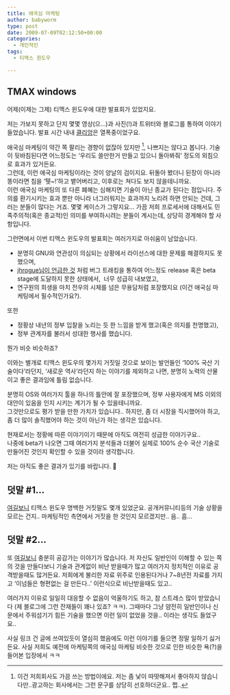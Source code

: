 ```yaml
---
title: 애국심 마케팅
author: babyworm
type: post
date: 2009-07-09T02:12:50+00:00
categories:
  - 개인적인
tags:
  - 티맥스 윈도우

---
```


## TMAX windows
어제(이제는 그제) 티맥스 윈도우에 대한 발표회가 있었지요.

저는 가보지 못하고 단지 몇몇 영상(으…)과 사진(!)과 트위터와 블로그를 통하여 이야기 들었습니다. 발표 시간 내내 <a href="http://clien.career.co.kr/" target="_blank">클리앙</a>은 열폭중이었구요.

애국심 마케팅이 약간 쪽 팔리는 경향이 없잖아 있지만 [^1], 나쁘지는 않다고 봅니다. 기술이 뒷바침된다면 어느정도는 ‘우리도 쓸만한거 만들고 있으니 돌아봐줘’ 정도의 외침으로 효과가 있거든요.
<br>
그런데, 이런 애국심 마케팅이라는 것이 양날의 검이지요. 뒤돌아 봤더니 된장이 아니라 똥이라면 침을 ‘퉷~!’하고 뱉어버리고, 이후로는 쳐다도 보지 않을테니까요.
<br>
이런 애국심 마케팅의 또 다른 폐혜는 심해지면 기술이 아닌 종교가 된다는 점입니다. 주의를 환기시키는 효과 뿐만 아니라 너그러워지는 효과까지 노리려 하면 안되는 건데, 그러는 분들이 많다는 거죠. 몇몇 케이스가 그렇지요… 가끔 저희 프로세서에 대해서도 민족주의적(혹은 종교적)인 의미를 부여하시려는 분들이 계시는데, 상당히 경계해야 할 사항입니다.

그런면에서 이번 티맥스 윈도우의 발표회는 여러가지로 아쉬움이 남았습니다.

- 분명히 GNU와 연관성이 의심되는 상황에서 라이선스에 대한 문제를 해결하지도 못했으며,
- <a href="http://jhrogue.blogspot.com/2009/07/b.html" target="_blank">jhrogue님이 언급한 것</a> 처럼 버그 트래킹을 통하여 어느정도 release 혹은 beta stage에 도달하지 못한 상태에서,  너무 성급히 내보였고,
- 연구원의 희생을 마치 전우의 시체를 넘은 무용담처럼 포장했지요 (이건 애국심 마케팅에서 필수적인가요?).

또한
- 정황상 내년의 정부 입찰을 노리는 듯 한 느낌을 받게 했고(혹은 의지를 천명했고),
- 정부 관계자를 불러서 성대한 행사를 했습니다.

뭔가 비슷 비슷하죠?

이와는 별개로 티맥스 윈도우의 몇가지 거짓일 것으로 보이는 발언들인 ‘100% 국산 기술이다’라던지, ‘새로운 역사’라던지 하는 이야기를 제외하고 나면, 분명히 노력의 산물이고 좋은 결과임에 틀림 없습니다.

분명히 OS와 여러가지 툴을 하나의 틀안에 잘 포장했으며, 정부 사용자에게 MS 이외의 대안이 있음을 인지 시키는 계기가 될 수 있을테니까요.
<br>
그것만으로도 평가 받을 만한 가치가 있습니다.. 하지만, 좀 더 시장을 직시했어야 하고, 좀 더 많이 솔직했어야 하는 것이 아닌가 하는 생각은 있습니다.

현재로서는 정황에 따른 이야기이기 때문에 아직도 여전히 성급한 이야기구요..
<br>
나중에 beta가 나오면 그때 여러가지 분석들과 더불어 실제로 100% 순수 국산 기술로 만들어진 것인지 확인할 수 있을 것이라 생각합니다.

저는 아직도 좋은 결과가 있기를 바랍니다. 🙂

## 덧말 #1…

<a href="http://itviewpoint.com/124959" target="_blank">여길보니</a> 티맥스 윈도우 명백한 거짓말도 몇개 있었군요. 공개커뮤니티등의 기술 상황을 모르는 건지.. 마케팅적인 측면에서 거짓을 한 것인지 모르겠지만.. 음.. 흠…

## 덧말 #2…

또 <a href="http://www.hoogle.kr/1354" target="_blank">여길보니</a> 충분히 공감가는 이야기가 많습니다. 저 자신도 일반인이 이해할 수 있는 쪽의 것을 만들다보니 기술과 관계없이 비난 받을때가 많고 여러가지 정치적인 이유로 공격받을때도 많거든요. 저희에게 불리한 자료 위주로 인용된다거나 7~8년전 자료를 가지고 ‘이넘들은 형편없는 걸 만든다..’ 이런식으로 비난받을때도 있고..

여러가지 이유로 일일히 대응할 수 없음이 억울하기도 하고, 참 스트레스 많이 받았습니다 (제 블로그에 그런 잔재들이 꽤나 있죠? ㅋㅋ). 그때마다 그냥 얌전히 일반인이나 신문에서 주워섬기기 힘든 기술을 했으면 이런 일이 없었을 것을.. 이라는 생각도 들었구요..

사실 링크 건 글에 쓰여있듯이 열심히 했음에도 이런 이야기를 들으면 정말 일하기 싫거든요. 사실 저희도 예전에 마케팅쪽의 애국심 마케팅 비슷한 것으로 인한 비슷한 욕(?)을 들어본 입장에서 ㅋㅋ

[^1]: 이건 저희회사도 가끔 쓰는 방법이에요. 저는 좀 낯이 따땃해져서 좋아하지 않습니다만..광고하는 회사에서는 그런 문구를 상당히 선호하더군요.. 쩝..

